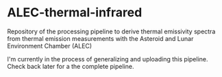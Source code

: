 # ALEC-thermal-infrared
Repository of the processing pipeline to derive thermal emissivity spectra from thermal emission measurements with the Asteroid and Lunar Environment Chamber (ALEC)

I'm currently in the process of generalizing and uploading this pipeline. Check back later for a the complete pipeline.
